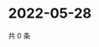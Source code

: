 # 2022-05-28

共 0 条

<!-- BEGIN WEIBO -->
<!-- 最后更新时间 Sat May 28 2022 14:01:37 GMT+0800 (China Standard Time) -->

<!-- END WEIBO -->
